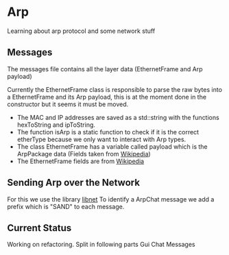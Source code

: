 # Arp
Learning about arp protocol and some network stuff


## Messages
The messages file contains all the layer data (EthernetFrame and Arp payload)

Currently the EthernetFrame class is responsible to parse the raw bytes into a EthernetFrame and its Arp payload, this is at the moment done in the constructor but it seems it must be moved.

- The MAC and IP addresses are saved as a std::string with the functions hexToString and ipToString.
- The function isArp is a static function to check if it is the correct etherType because we only want to interact with Arp types.
- The class EthernetFrame has a variable called payload which is the ArpPackage data (Fields taken from [Wikipedia](https://en.wikipedia.org/wiki/Address_Resolution_Protocol#cite_note-IANA-2))
- The EthernetFrame fields are from [Wikipedia](https://en.wikipedia.org/wiki/Ethernet_frame)


## Sending Arp over the Network
For this we use the library [libnet](https://github.com/libnet/libnet)
To identify a ArpChat message we add a prefix which is "SAND" to each message.


## Current Status
Working on refactoring.
Split in following parts
Gui
Chat
Messages